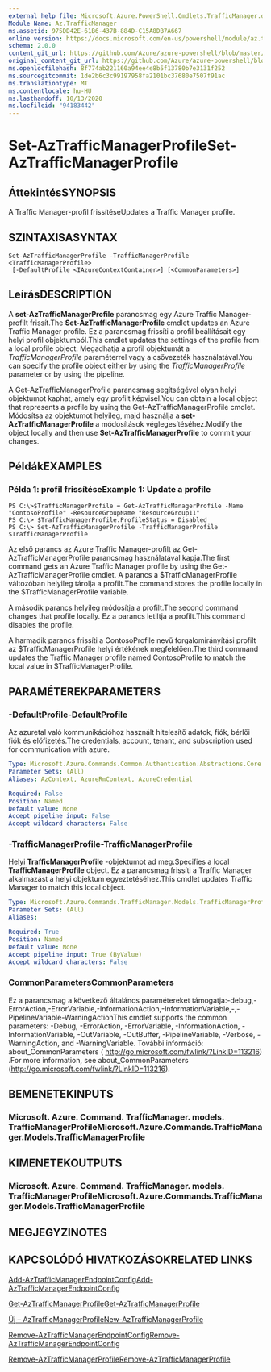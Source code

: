 ```yaml
---
external help file: Microsoft.Azure.PowerShell.Cmdlets.TrafficManager.dll-Help.xml
Module Name: Az.TrafficManager
ms.assetid: 975DD42E-61B6-437B-884D-C15A8DB7A667
online version: https://docs.microsoft.com/en-us/powershell/module/az.trafficmanager/set-aztrafficmanagerprofile
schema: 2.0.0
content_git_url: https://github.com/Azure/azure-powershell/blob/master/src/TrafficManager/TrafficManager/help/Set-AzTrafficManagerProfile.md
original_content_git_url: https://github.com/Azure/azure-powershell/blob/master/src/TrafficManager/TrafficManager/help/Set-AzTrafficManagerProfile.md
ms.openlocfilehash: 8f774ab221160a94ee4e8b5f13780b7e3131f252
ms.sourcegitcommit: 1de2b6c3c99197958fa2101bc37680e7507f91ac
ms.translationtype: MT
ms.contentlocale: hu-HU
ms.lasthandoff: 10/13/2020
ms.locfileid: "94183442"
---
```

# <span data-ttu-id="f2eaa-101">Set-AzTrafficManagerProfile</span><span class="sxs-lookup"><span data-stu-id="f2eaa-101">Set-AzTrafficManagerProfile</span></span>

## <span data-ttu-id="f2eaa-102">Áttekintés</span><span class="sxs-lookup"><span data-stu-id="f2eaa-102">SYNOPSIS</span></span>
<span data-ttu-id="f2eaa-103">A Traffic Manager-profil frissítése</span><span class="sxs-lookup"><span data-stu-id="f2eaa-103">Updates a Traffic Manager profile.</span></span>

## <span data-ttu-id="f2eaa-104">SZINTAXISA</span><span class="sxs-lookup"><span data-stu-id="f2eaa-104">SYNTAX</span></span>

```
Set-AzTrafficManagerProfile -TrafficManagerProfile <TrafficManagerProfile>
 [-DefaultProfile <IAzureContextContainer>] [<CommonParameters>]
```

## <span data-ttu-id="f2eaa-105">Leírás</span><span class="sxs-lookup"><span data-stu-id="f2eaa-105">DESCRIPTION</span></span>
<span data-ttu-id="f2eaa-106">A **set-AzTrafficManagerProfile** parancsmag egy Azure Traffic Manager-profilt frissít.</span><span class="sxs-lookup"><span data-stu-id="f2eaa-106">The **Set-AzTrafficManagerProfile** cmdlet updates an Azure Traffic Manager profile.</span></span>
<span data-ttu-id="f2eaa-107">Ez a parancsmag frissíti a profil beállításait egy helyi profil objektumból.</span><span class="sxs-lookup"><span data-stu-id="f2eaa-107">This cmdlet updates the settings of the profile from a local profile object.</span></span>
<span data-ttu-id="f2eaa-108">Megadhatja a profil objektumát a *TrafficManagerProfile* paraméterrel vagy a csővezeték használatával.</span><span class="sxs-lookup"><span data-stu-id="f2eaa-108">You can specify the profile object either by using the *TrafficManagerProfile* parameter or by using the pipeline.</span></span>

<span data-ttu-id="f2eaa-109">A Get-AzTrafficManagerProfile parancsmag segítségével olyan helyi objektumot kaphat, amely egy profilt képvisel.</span><span class="sxs-lookup"><span data-stu-id="f2eaa-109">You can obtain a local object that represents a profile by using the Get-AzTrafficManagerProfile cmdlet.</span></span>
<span data-ttu-id="f2eaa-110">Módosítsa az objektumot helyileg, majd használja a **set-AzTrafficManagerProfile** a módosítások véglegesítéséhez.</span><span class="sxs-lookup"><span data-stu-id="f2eaa-110">Modify the object locally and then use **Set-AzTrafficManagerProfile** to commit your changes.</span></span>

## <span data-ttu-id="f2eaa-111">Példák</span><span class="sxs-lookup"><span data-stu-id="f2eaa-111">EXAMPLES</span></span>

### <span data-ttu-id="f2eaa-112">Példa 1: profil frissítése</span><span class="sxs-lookup"><span data-stu-id="f2eaa-112">Example 1: Update a profile</span></span>
```
PS C:\>$TrafficManagerProfile = Get-AzTrafficManagerProfile -Name "ContosoProfile" -ResourceGroupName "ResourceGroup11" 
PS C:\> $TrafficManagerProfile.ProfileStatus = Disabled
PS C:\> Set-AzTrafficManagerProfile -TrafficManagerProfile $TrafficManagerProfile
```

<span data-ttu-id="f2eaa-113">Az első parancs az Azure Traffic Manager-profilt az Get-AzTrafficManagerProfile parancsmag használatával kapja.</span><span class="sxs-lookup"><span data-stu-id="f2eaa-113">The first command gets an Azure Traffic Manager profile by using the Get-AzTrafficManagerProfile cmdlet.</span></span>
<span data-ttu-id="f2eaa-114">A parancs a $TrafficManagerProfile változóban helyileg tárolja a profilt.</span><span class="sxs-lookup"><span data-stu-id="f2eaa-114">The command stores the profile locally in the $TrafficManagerProfile variable.</span></span>

<span data-ttu-id="f2eaa-115">A második parancs helyileg módosítja a profilt.</span><span class="sxs-lookup"><span data-stu-id="f2eaa-115">The second command changes that profile locally.</span></span>
<span data-ttu-id="f2eaa-116">Ez a parancs letiltja a profilt.</span><span class="sxs-lookup"><span data-stu-id="f2eaa-116">This command disables the profile.</span></span>

<span data-ttu-id="f2eaa-117">A harmadik parancs frissíti a ContosoProfile nevű forgalomirányítási profilt az $TrafficManagerProfile helyi értékének megfelelően.</span><span class="sxs-lookup"><span data-stu-id="f2eaa-117">The third command updates the Traffic Manager profile named ContosoProfile to match the local value in $TrafficManagerProfile.</span></span>

## <span data-ttu-id="f2eaa-118">PARAMÉTEREK</span><span class="sxs-lookup"><span data-stu-id="f2eaa-118">PARAMETERS</span></span>

### <span data-ttu-id="f2eaa-119">-DefaultProfile</span><span class="sxs-lookup"><span data-stu-id="f2eaa-119">-DefaultProfile</span></span>
<span data-ttu-id="f2eaa-120">Az azuretal való kommunikációhoz használt hitelesítő adatok, fiók, bérlői fiók és előfizetés.</span><span class="sxs-lookup"><span data-stu-id="f2eaa-120">The credentials, account, tenant, and subscription used for communication with azure.</span></span>

```yaml
Type: Microsoft.Azure.Commands.Common.Authentication.Abstractions.Core.IAzureContextContainer
Parameter Sets: (All)
Aliases: AzContext, AzureRmContext, AzureCredential

Required: False
Position: Named
Default value: None
Accept pipeline input: False
Accept wildcard characters: False
```

### <span data-ttu-id="f2eaa-121">-TrafficManagerProfile</span><span class="sxs-lookup"><span data-stu-id="f2eaa-121">-TrafficManagerProfile</span></span>
<span data-ttu-id="f2eaa-122">Helyi **TrafficManagerProfile** -objektumot ad meg.</span><span class="sxs-lookup"><span data-stu-id="f2eaa-122">Specifies a local **TrafficManagerProfile** object.</span></span>
<span data-ttu-id="f2eaa-123">Ez a parancsmag frissíti a Traffic Manager alkalmazást a helyi objektum egyeztetéséhez.</span><span class="sxs-lookup"><span data-stu-id="f2eaa-123">This cmdlet updates Traffic Manager to match this local object.</span></span>

```yaml
Type: Microsoft.Azure.Commands.TrafficManager.Models.TrafficManagerProfile
Parameter Sets: (All)
Aliases:

Required: True
Position: Named
Default value: None
Accept pipeline input: True (ByValue)
Accept wildcard characters: False
```

### <span data-ttu-id="f2eaa-124">CommonParameters</span><span class="sxs-lookup"><span data-stu-id="f2eaa-124">CommonParameters</span></span>
<span data-ttu-id="f2eaa-125">Ez a parancsmag a következő általános paramétereket támogatja:-debug,-ErrorAction,-ErrorVariable,-InformationAction,-InformationVariable,-,-PipelineVariable-WarningAction</span><span class="sxs-lookup"><span data-stu-id="f2eaa-125">This cmdlet supports the common parameters: -Debug, -ErrorAction, -ErrorVariable, -InformationAction, -InformationVariable, -OutVariable, -OutBuffer, -PipelineVariable, -Verbose, -WarningAction, and -WarningVariable.</span></span> <span data-ttu-id="f2eaa-126">További információ: about_CommonParameters ( http://go.microsoft.com/fwlink/?LinkID=113216) .</span><span class="sxs-lookup"><span data-stu-id="f2eaa-126">For more information, see about_CommonParameters (http://go.microsoft.com/fwlink/?LinkID=113216).</span></span>

## <span data-ttu-id="f2eaa-127">BEMENETEK</span><span class="sxs-lookup"><span data-stu-id="f2eaa-127">INPUTS</span></span>

### <span data-ttu-id="f2eaa-128">Microsoft. Azure. Command. TrafficManager. models. TrafficManagerProfile</span><span class="sxs-lookup"><span data-stu-id="f2eaa-128">Microsoft.Azure.Commands.TrafficManager.Models.TrafficManagerProfile</span></span>

## <span data-ttu-id="f2eaa-129">KIMENETEK</span><span class="sxs-lookup"><span data-stu-id="f2eaa-129">OUTPUTS</span></span>

### <span data-ttu-id="f2eaa-130">Microsoft. Azure. Command. TrafficManager. models. TrafficManagerProfile</span><span class="sxs-lookup"><span data-stu-id="f2eaa-130">Microsoft.Azure.Commands.TrafficManager.Models.TrafficManagerProfile</span></span>

## <span data-ttu-id="f2eaa-131">MEGJEGYZI</span><span class="sxs-lookup"><span data-stu-id="f2eaa-131">NOTES</span></span>

## <span data-ttu-id="f2eaa-132">KAPCSOLÓDÓ HIVATKOZÁSOK</span><span class="sxs-lookup"><span data-stu-id="f2eaa-132">RELATED LINKS</span></span>

[<span data-ttu-id="f2eaa-133">Add-AzTrafficManagerEndpointConfig</span><span class="sxs-lookup"><span data-stu-id="f2eaa-133">Add-AzTrafficManagerEndpointConfig</span></span>](./Add-AzTrafficManagerEndpointConfig.md)

[<span data-ttu-id="f2eaa-134">Get-AzTrafficManagerProfile</span><span class="sxs-lookup"><span data-stu-id="f2eaa-134">Get-AzTrafficManagerProfile</span></span>](./Get-AzTrafficManagerProfile.md)

[<span data-ttu-id="f2eaa-135">Új – AzTrafficManagerProfile</span><span class="sxs-lookup"><span data-stu-id="f2eaa-135">New-AzTrafficManagerProfile</span></span>](./New-AzTrafficManagerProfile.md)

[<span data-ttu-id="f2eaa-136">Remove-AzTrafficManagerEndpointConfig</span><span class="sxs-lookup"><span data-stu-id="f2eaa-136">Remove-AzTrafficManagerEndpointConfig</span></span>](./Remove-AzTrafficManagerEndpointConfig.md)

[<span data-ttu-id="f2eaa-137">Remove-AzTrafficManagerProfile</span><span class="sxs-lookup"><span data-stu-id="f2eaa-137">Remove-AzTrafficManagerProfile</span></span>](./Remove-AzTrafficManagerProfile.md)


